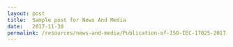 ```yaml
---
layout: post
title:  Sample post for News And Media
date:   2017-11-30
permalink: /resources/news-and-media/Publication-of-ISO-IEC-17025-2017
---
```

